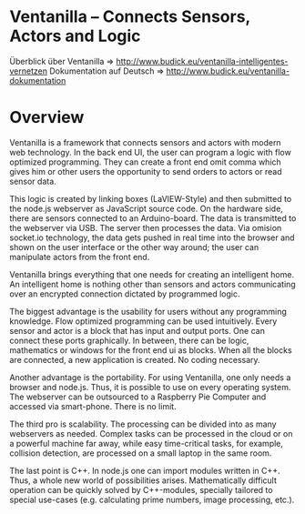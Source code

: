 Ventanilla – Connects Sensors, Actors and Logic
===============================================

Überblick über Ventanilla => http://www.budick.eu/ventanilla-intelligentes-vernetzen
Dokumentation auf Deutsch => http://www.budick.eu/ventanilla-dokumentation


Overview
========

Ventanilla is a framework that connects sensors and actors with modern web technology. 
In the back end UI, the user can program a logic with flow optimized programming. They can create a front end omit comma which gives him or other users the opportunity to send orders to actors or read sensor data.

This logic is created by linking boxes (LaVIEW-Style) and then submitted to the node.js webserver as JavaScript source code. 
On the hardware side, there are sensors connected to an Arduino-board. The data is transmitted to the webserver via USB. The server then processes the data.
Via omision socket.io technology, the data gets pushed in real time into the browser and shown on the user interface or the other way around; the user can manipulate actors from the front end.

Ventanilla brings everything that one needs for creating an intelligent home. An intelligent home is nothing other than sensors and actors communicating over an encrypted connection dictated by programmed logic.

The biggest advantage is the usability for users without any programming knowledge. Flow optimized programming can be used intuitively. Every sensor and actor is a block that has input and output ports. One can connect these ports graphically. In between, there can be logic, mathematics or windows for the front end ui as blocks. When all the blocks are connected, a new application is created. No coding necessary.

Another advantage is the portability. For using Ventanilla, one only needs a browser and node.js. Thus, it is possible to use on every operating system. The webserver can be outsourced to a Raspberry Pie Computer and accessed via smart-phone. There is no limit.

The third pro is scalability. The processing can be divided into as many webservers as needed.
Complex tasks can be processed in the cloud or on a powerful machine far away, while easy time-critical tasks, for example, collision detection, are processed on a small laptop in the same room.

The last point is C++. In node.js one can import modules written in C++. Thus, a whole new world of possibilities arises. Mathematically difficult operation can be quickly solved by C++-modules, specially tailored to special use-cases (e.g. calculating prime numbers, image processing, etc.).



